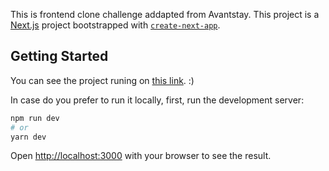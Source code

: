 This is frontend clone challenge addapted from Avantstay. This project is a [Next.js](https://nextjs.org/) project bootstrapped with [`create-next-app`](https://github.com/vercel/next.js/tree/canary/packages/create-next-app).

## Getting Started

You can see the project runing on [this link](https://avantstay-fe-challenge-3cuf4f3y9-rikieri.vercel.app/). :)

In case do you prefer to run it locally, first, run the development server:

```bash
npm run dev
# or
yarn dev
```

Open [http://localhost:3000](http://localhost:3000) with your browser to see the result.
